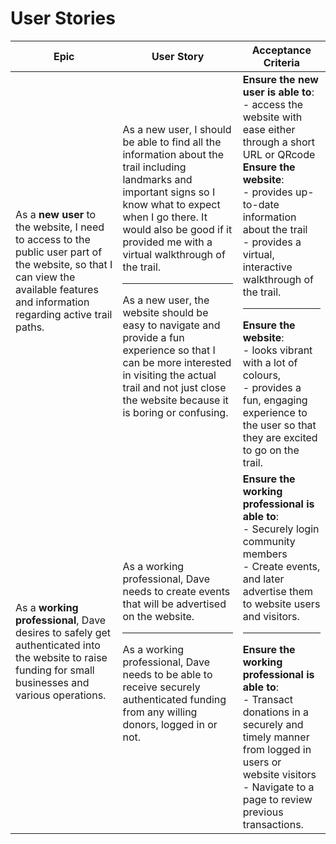 # User Stories

|Epic|User Story|Acceptance Criteria|
|----|----------|-------------------|
|As a **new user** to the website, I need to access to the public user part of the website, so that I can view the available features and information regarding active trail paths. | As a new user, I should be able to find all the information about the trail including landmarks and important signs so I know what to expect when I go there. It would also be good if it provided me with a virtual walkthrough of the trail. <hr> As a new user, the website should be easy to navigate and provide a fun experience so that I can be more interested in visiting the actual trail and not just close the website because it is boring or confusing.|**Ensure the new user is able to**: <br> - access the website with ease either through a short URL or QRcode <br> **Ensure the website**: <br> - provides up-to-date information about the trail <br> - provides a virtual, interactive walkthrough of the trail. <hr> **Ensure the website**: <br> - looks vibrant with a lot of colours, <br> - provides a fun, engaging experience to the user so that they are excited to go on the trail.|
| As a **working professional**, Dave desires to safely get authenticated into the website to raise funding for small businesses and various operations. | As a working professional, Dave needs to create events that will be advertised on the website. <hr> As a working professional, Dave needs to be able to receive securely authenticated funding from any willing donors, logged in or not.| **Ensure the working professional is able to**: <br> - Securely login community members <br> - Create events, and later advertise them to website users and visitors. <hr> **Ensure the working professional is able to**: <br>- Transact donations in a securely and timely manner from logged in users or website visitors <br> - Navigate to a page to review previous transactions.|

